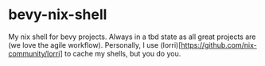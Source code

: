 # bevy-nix-shell
My nix shell for bevy projects. Always in a tbd state as all great projects are (we love the agile workflow). Personally, I use (lorri)[https://github.com/nix-community/lorri] to cache my shells, but you do you.
